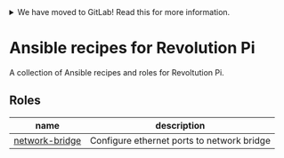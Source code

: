 <details>
<summary>We have moved to GitLab! Read this for more information.</summary>

We have recently moved our repositories to GitLab. You can find revpi-ansible-recipes
here: https://gitlab.com/revolutionpi/revpi-ansible-recipes  
All repositories on GitHub will stay up-to-date by being synchronised from
GitLab.

We still maintain a presence on GitHub but our work happens over at GitLab. If
you want to contribute to any of our projects we would prefer this contribution
to happen on GitLab, but we also still accept contributions on GitHub if you
prefer that.
</details>

# Ansible recipes for Revolution Pi

A collection of Ansible recipes and roles for Revoltution Pi.

## Roles

| name | description |
|------|-------------|
| [network-bridge](./roles/network-bridge/README.md) | Configure ethernet ports to network bridge |
